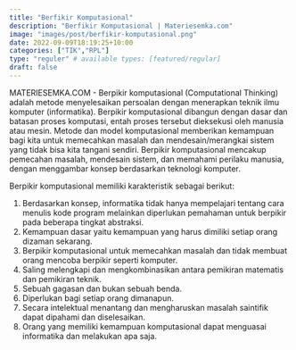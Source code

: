 ```yaml
---
title: "Berfikir Komputasional"
description: "Berfikir Komputasional | Materiesemka.com"
image: "images/post/berfikir-komputasional.png"
date: 2022-09-09T18:19:25+10:00
categories: ["TIK","RPL"]
type: "reguler" # available types: [featured/regular]
draft: false
---
```


MATERIESEMKA.COM - Berpikir komputasional (Computational Thinking) adalah metode menyelesaikan persoalan dengan menerapkan teknik ilmu komputer (informatika). Berpikir komputasional dibangun dengan dasar dan batasan proses komputasi, entah proses tersebut dieksekusi oleh manusia atau mesin. Metode dan model komputasional memberikan kemampuan bagi kita untuk  memecahkan masalah dan mendesain/merangkai sistem yang tidak bisa kita tangani sendiri. Berpikir komputasional mencakup pemecahan masalah, mendesain sistem, dan memahami perilaku manusia, dengan menggambar konsep berdasarkan teknologi komputer.

Berpikir komputasional memiliki karakteristik sebagai berikut:

1. Berdasarkan konsep, informatika tidak hanya mempelajari tentang cara menulis kode program melainkan diperlukan pemahaman untuk berpikir pada beberapa tingkat abstraksi.
2. Kemampuan dasar yaitu kemampuan yang harus dimiliki setiap orang dizaman sekarang.
3. Berpikir komputasional untuk memecahkan masalah dan tidak membuat orang mencoba berpikir seperti komputer.
4. Saling melengkapi dan mengkombinasikan antara pemikiran matematis dan pemikiran teknik.
5. Sebuah gagasan dan bukan sebuah benda.
6. Diperlukan bagi setiap orang dimanapun.
7. Secara intelektual menantang dan mengharuskan masalah saintifik dapat dipahami dan diselesaikan.
8. Orang yang memiliki kemampuan komputasional dapat menguasai informatika dan melakukan apa saja.